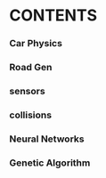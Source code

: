 # CONTENTS

### Car Physics
### Road Gen
### sensors
### collisions
### Neural Networks
### Genetic Algorithm
